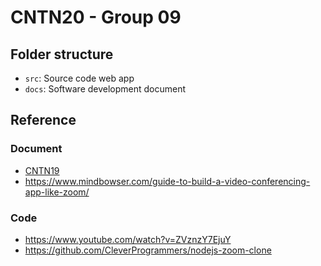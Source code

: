 # CNTN20 - Group 09

## Folder structure
- `src`: Source code web app
- `docs`: Software development document

## Reference
### Document
- [CNTN19](https://github.com/duytienkh/se-project)
- https://www.mindbowser.com/guide-to-build-a-video-conferencing-app-like-zoom/
### Code
- https://www.youtube.com/watch?v=ZVznzY7EjuY
- https://github.com/CleverProgrammers/nodejs-zoom-clone
